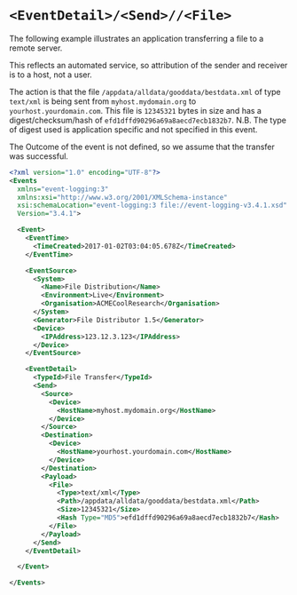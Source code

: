# `<EventDetail>/<Send>//<File>`

The following example illustrates an application transferring a file to a remote server. 

This reflects an automated service, so attribution of the sender and receiver is to a host, not a user.

The action is that the file `/appdata/alldata/gooddata/bestdata.xml` of type `text/xml` is being sent from `myhost.mydomain.org` to `yourhost.yourdomain.com`. This file is `12345321` bytes in size and has a digest/checksum/hash of `efd1dffd90296a69a8aecd7ecb1832b7`. N.B. The type of digest used is application specific and not specified in this event.

The Outcome of the event is not defined, so we assume that the transfer was successful.

``` xml
<?xml version="1.0" encoding="UTF-8"?>
<Events
  xmlns="event-logging:3"
  xmlns:xsi="http://www.w3.org/2001/XMLSchema-instance"
  xsi:schemaLocation="event-logging:3 file://event-logging-v3.4.1.xsd"
  Version="3.4.1">

  <Event>
    <EventTime>
      <TimeCreated>2017-01-02T03:04:05.678Z</TimeCreated>
    </EventTime>

    <EventSource>
      <System>
        <Name>File Distribution</Name>
        <Environment>Live</Environment>
        <Organisation>ACMECoolResearch</Organisation>
      </System>
      <Generator>File Distributor 1.5</Generator>
      <Device>
        <IPAddress>123.12.3.123</IPAddress>
      </Device>
    </EventSource>

    <EventDetail>
      <TypeId>File Transfer</TypeId>
      <Send>
        <Source>
          <Device>
            <HostName>myhost.mydomain.org</HostName>
          </Device>
        </Source>
        <Destination>
          <Device>
            <HostName>yourhost.yourdomain.com</HostName>
          </Device>
        </Destination>
        <Payload>
          <File>
            <Type>text/xml</Type>
            <Path>/appdata/alldata/gooddata/bestdata.xml</Path>
            <Size>12345321</Size>
            <Hash Type="MD5">efd1dffd90296a69a8aecd7ecb1832b7</Hash>
          </File>
        </Payload>
      </Send>
    </EventDetail>

  </Event>

</Events>
```
